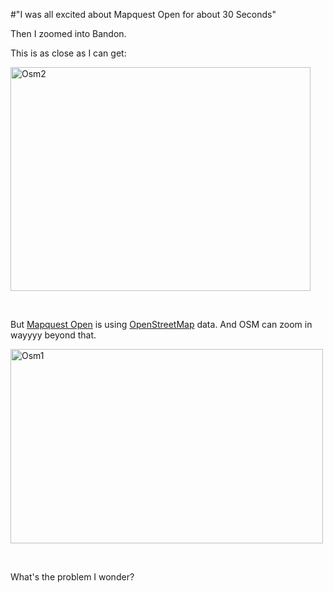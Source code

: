 #"I was all excited about Mapquest Open for about 30 Seconds"


 <p>Then I zoomed into Bandon.</p>
<p>This is as close as I can get:</p>
<p><div class='p_embed p_image_embed'>
<img alt="Osm2" height="358" src="http://getfile7.posterous.com/getfile/files.posterous.com/temp-2010-12-16/IczuAxmqigFqgkDdhrjivpyxkHplFrevmAlijJypwJEpEdHkJpbEcrqBgCyc/osm2.png.scaled500.png" width="480" />
</div>
</p>
<p>&nbsp;</p>
<p>But <a href="http://open.mapquest.com/">Mapquest Open</a>&nbsp;is using <a href="http://www.openstreetmap.org/">OpenStreetMap</a> data. And OSM can zoom in wayyyy beyond that.&nbsp;</p>
<p><div class='p_embed p_image_embed'>
<a href="http://getfile6.posterous.com/getfile/files.posterous.com/temp-2010-12-16/fqenIaJeusocgmxzwzotaufdvbogIwtrywzEgwgikgwIIsvamAdwhrvtyuBb/osm1.png.scaled1000.png"><img alt="Osm1" height="311" src="http://getfile9.posterous.com/getfile/files.posterous.com/temp-2010-12-16/fqenIaJeusocgmxzwzotaufdvbogIwtrywzEgwgikgwIIsvamAdwhrvtyuBb/osm1.png.scaled500.png" width="500" /></a>
</div>
</p>
<p>&nbsp;</p>
<p>What's the problem I wonder?</p>
<p>&nbsp;</p>
 